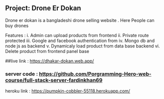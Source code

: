 ## Project: Drone Er Dokan

Drone er dokan is a bangladeshi drone selling website . Here People can buy drones 

Features :
 i. Admin can upload products from frontend 
 ii. Private route protected 
 iii. Google and facebook authentication from
 iv. Mongo db and node js as backend 
 v. Dynamicaly  load product from data base backend
 vi. Delete product from frontend panel base

 ##live link : https://dhakar-dokan.web.app/

 ### server code : https://github.com/Porgramming-Hero-web-course/full-stack-server-fardinkhan69
 heroku link : https://pumpkin-cobbler-55118.herokuapp.com/